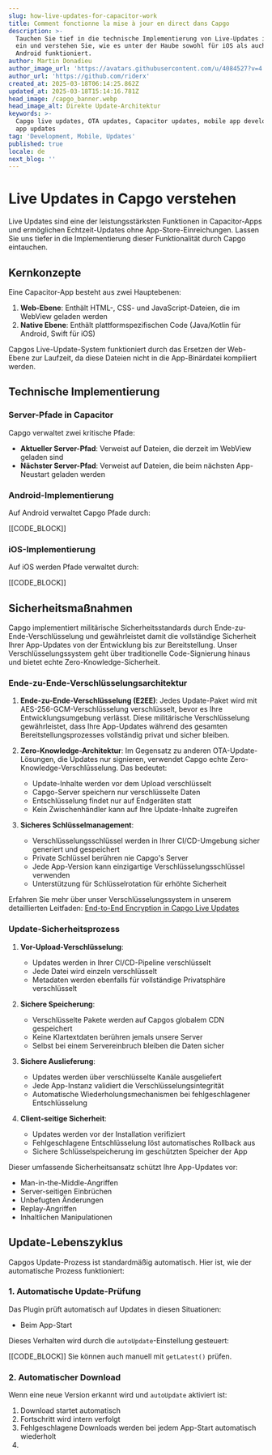 ```yaml
---
slug: how-live-updates-for-capacitor-work
title: Comment fonctionne la mise à jour en direct dans Capgo
description: >-
  Tauchen Sie tief in die technische Implementierung von Live-Updates in Capgo
  ein und verstehen Sie, wie es unter der Haube sowohl für iOS als auch für
  Android funktioniert.
author: Martin Donadieu
author_image_url: 'https://avatars.githubusercontent.com/u/4084527?v=4'
author_url: 'https://github.com/riderx'
created_at: 2025-03-18T06:14:25.862Z
updated_at: 2025-03-18T15:14:16.781Z
head_image: /capgo_banner.webp
head_image_alt: Direkte Update-Architektur
keywords: >-
  Capgo live updates, OTA updates, Capacitor updates, mobile app development,
  app updates
tag: 'Development, Mobile, Updates'
published: true
locale: de
next_blog: ''
---
```


# Live Updates in Capgo verstehen

Live Updates sind eine der leistungsstärksten Funktionen in Capacitor-Apps und ermöglichen Echtzeit-Updates ohne App-Store-Einreichungen. Lassen Sie uns tiefer in die Implementierung dieser Funktionalität durch Capgo eintauchen.

## Kernkonzepte

Eine Capacitor-App besteht aus zwei Hauptebenen:

1. **Web-Ebene**: Enthält HTML-, CSS- und JavaScript-Dateien, die im WebView geladen werden
2. **Native Ebene**: Enthält plattformspezifischen Code (Java/Kotlin für Android, Swift für iOS)

Capgos Live-Update-System funktioniert durch das Ersetzen der Web-Ebene zur Laufzeit, da diese Dateien nicht in die App-Binärdatei kompiliert werden.

## Technische Implementierung

### Server-Pfade in Capacitor

Capgo verwaltet zwei kritische Pfade:

- **Aktueller Server-Pfad**: Verweist auf Dateien, die derzeit im WebView geladen sind
- **Nächster Server-Pfad**: Verweist auf Dateien, die beim nächsten App-Neustart geladen werden

### Android-Implementierung

Auf Android verwaltet Capgo Pfade durch:

[[CODE_BLOCK]]

### iOS-Implementierung

Auf iOS werden Pfade verwaltet durch:

[[CODE_BLOCK]]

## Sicherheitsmaßnahmen

Capgo implementiert militärische Sicherheitsstandards durch Ende-zu-Ende-Verschlüsselung und gewährleistet damit die vollständige Sicherheit Ihrer App-Updates von der Entwicklung bis zur Bereitstellung. Unser Verschlüsselungssystem geht über traditionelle Code-Signierung hinaus und bietet echte Zero-Knowledge-Sicherheit.

### Ende-zu-Ende-Verschlüsselungsarchitektur

1. **Ende-zu-Ende-Verschlüsselung (E2EE)**: Jedes Update-Paket wird mit AES-256-GCM-Verschlüsselung verschlüsselt, bevor es Ihre Entwicklungsumgebung verlässt. Diese militärische Verschlüsselung gewährleistet, dass Ihre App-Updates während des gesamten Bereitstellungsprozesses vollständig privat und sicher bleiben.

2. **Zero-Knowledge-Architektur**: Im Gegensatz zu anderen OTA-Update-Lösungen, die Updates nur signieren, verwendet Capgo echte Zero-Knowledge-Verschlüsselung. Das bedeutet:
   - Update-Inhalte werden vor dem Upload verschlüsselt
   - Capgo-Server speichern nur verschlüsselte Daten
   - Entschlüsselung findet nur auf Endgeräten statt
   - Kein Zwischenhändler kann auf Ihre Update-Inhalte zugreifen

3. **Sicheres Schlüsselmanagement**: 
   - Verschlüsselungsschlüssel werden in Ihrer CI/CD-Umgebung sicher generiert und gespeichert
   - Private Schlüssel berühren nie Capgo's Server
   - Jede App-Version kann einzigartige Verschlüsselungsschlüssel verwenden
   - Unterstützung für Schlüsselrotation für erhöhte Sicherheit

Erfahren Sie mehr über unser Verschlüsselungssystem in unserem detaillierten Leitfaden: [End-to-End Encryption in Capgo Live Updates](https://capgoapp/blog/introducing-end-to-end-security-to-capacitor-updater-with-code-signing/)

### Update-Sicherheitsprozess

1. **Vor-Upload-Verschlüsselung**:
   - Updates werden in Ihrer CI/CD-Pipeline verschlüsselt
   - Jede Datei wird einzeln verschlüsselt
   - Metadaten werden ebenfalls für vollständige Privatsphäre verschlüsselt

2. **Sichere Speicherung**:
   - Verschlüsselte Pakete werden auf Capgos globalem CDN gespeichert
   - Keine Klartextdaten berühren jemals unsere Server
   - Selbst bei einem Servereinbruch bleiben die Daten sicher

3. **Sichere Auslieferung**:
   - Updates werden über verschlüsselte Kanäle ausgeliefert
   - Jede App-Instanz validiert die Verschlüsselungsintegrität
   - Automatische Wiederholungsmechanismen bei fehlgeschlagener Entschlüsselung

4. **Client-seitige Sicherheit**:
   - Updates werden vor der Installation verifiziert
   - Fehlgeschlagene Entschlüsselung löst automatisches Rollback aus
   - Sichere Schlüsselspeicherung im geschützten Speicher der App

Dieser umfassende Sicherheitsansatz schützt Ihre App-Updates vor:
- Man-in-the-Middle-Angriffen
- Server-seitigen Einbrüchen
- Unbefugten Änderungen
- Replay-Angriffen
- Inhaltlichen Manipulationen

## Update-Lebenszyklus

Capgos Update-Prozess ist standardmäßig automatisch. Hier ist, wie der automatische Prozess funktioniert:

### 1. Automatische Update-Prüfung

Das Plugin prüft automatisch auf Updates in diesen Situationen:
- Beim App-Start

Dieses Verhalten wird durch die `autoUpdate`-Einstellung gesteuert:

[[CODE_BLOCK]]
Sie können auch manuell mit `getLatest()` prüfen.

### 2. Automatischer Download

Wenn eine neue Version erkannt wird und `autoUpdate` aktiviert ist:
1. Download startet automatisch
2. Fortschritt wird intern verfolgt
3. Fehlgeschlagene Downloads werden bei jedem App-Start automatisch wiederholt
4.